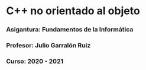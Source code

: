 # C++ no orientado al objeto
### Asigantura: Fundamentos de la Informática
### Profesor: Julio Garralón Ruiz
### Curso: 2020 - 2021
 

